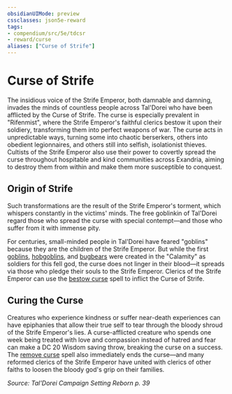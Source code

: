 ```yaml
---
obsidianUIMode: preview
cssclasses: json5e-reward
tags:
- compendium/src/5e/tdcsr
- reward/curse
aliases: ["Curse of Strife"]
---
```

# Curse of Strife

The insidious voice of the Strife Emperor, both damnable and damning, invades the minds of countless people across Tal'Dorei who have been afflicted by the Curse of Strife. The curse is especially prevalent in "Rifenmist", where the Strife Emperor's faithful clerics bestow it upon their soldiery, transforming them into perfect weapons of war. The curse acts in unpredictable ways, turning some into chaotic berserkers, others into obedient legionnaires, and others still into selfish, isolationist thieves. Cultists of the Strife Emperor also use their power to covertly spread the curse throughout hospitable and kind communities across Exandria, aiming to destroy them from within and make them more susceptible to conquest.

## Origin of Strife

Such transformations are the result of the Strife Emperor's torment, which whispers constantly in the victims' minds. The free goblinkin of Tal'Dorei regard those who spread the curse with special contempt—and those who suffer from it with immense pity.

For centuries, small-minded people in Tal'Dorei have feared "goblins" because they are the children of the Strife Emperor. But while the first [goblins](2-Mechanics/CLI/bestiary/humanoid/goblin.md), [hobgoblins](2-Mechanics/CLI/bestiary/humanoid/hobgoblin.md), and [bugbears](2-Mechanics/CLI/bestiary/humanoid/bugbear.md) were created in the "Calamity" as soldiers for this fell god, the curse does not linger in their blood—it spreads via those who pledge their souls to the Strife Emperor. Clerics of the Strife Emperor can use the [bestow curse](2-Mechanics/CLI/spells/bestow-curse.md) spell to inflict the Curse of Strife.

## Curing the Curse

Creatures who experience kindness or suffer near-death experiences can have epiphanies that allow their true self to tear through the bloody shroud of the Strife Emperor's lies. A curse-afflicted creature who spends one week being treated with love and compassion instead of hatred and fear can make a DC 20 Wisdom saving throw, breaking the curse on a success. The [remove curse](2-Mechanics/CLI/spells/remove-curse.md) spell also immediately ends the curse—and many reformed clerics of the Strife Emperor have united with clerics of other faiths to loosen the bloody god's grip on their families.

*Source: Tal'Dorei Campaign Setting Reborn p. 39*